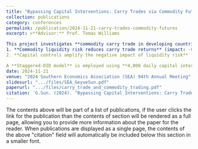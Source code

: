 ```yaml
---
title: "Bypassing Capital Interventions: Carry Trades via Commodity Futures Market"
collection: publications
category: conferences
permalink: /publication/2024-11-21-carry-trades-commodity-futures
excerpt: >**Advisor:** Prof. Tomas Williams  

This project investigates **commodity carry trade in developing countries**, testing two key hypotheses:  
1. **Commodity liquidity risk reduces carry trade returns** (impact: -0.226)  
2. **Capital controls amplify the negative impact of liquidity risk**  

A **Staggered-DID model** is employed using **4,000 daily capital intervention events** from the **Global Trade Alert (GTA) dataset**. A **Large Language Model (LLM)** extracts regional information from **25,035 commodity contracts** (Refinitiv), which is merged with **Bloomberg’s carry trade returns** to analyze liquidity risk's effect on returns. The project’s findings were **presented at the 2024 SEA Annual Meeting**, offering new insights into the **commodity-carry trade market equilibrium**.
date: 2024-11-21
venue: "2024 Southern Economics Association (SEA) 94th Annual Meeting"
slidesurl: ".../files/SEA_GeyueSun.pdf"
paperurl: ".../files/carry_trade_and_commodity_trading.pdf"
citation: 'G.Sun. (2024). "Bypassing Capital Interventions: Carry Trades via Commodity Futures Market." <i>2024 Southern Economics Association (SEA) 94th Annual Meeting</i>.'
---
```


The contents above will be part of a list of publications, if the user clicks the link for the publication than the contents of section will be rendered as a full page, allowing you to provide more information about the paper for the reader. When publications are displayed as a single page, the contents of the above "citation" field will automatically be included below this section in a smaller font.
